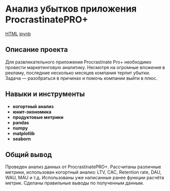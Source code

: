 # Анализ убытков приложения ProcrastinatePRO+
[HTML](https://github.com/Joker2k79/Portfolio/blob/main/06_application_loss_analysis/application_pro.html) [ipynb](https://github.com/Joker2k79/Portfolio/blob/main/06_application_loss_analysis/application_pro.ipynb)

## Описание проекта
Для развлекательного приложения Procrastinate Pro+ необходимо провести маркетинговую аналитику. Несмотря на огромные вложения в рекламу, последние несколько месяцев компания терпит убытки. Задача — разобраться в причинах и помочь компании выйти в плюс.


## Навыки и инструменты

- **когортный анализ**
- **юнит-экономика**
- **продуктовые метрики**
- **pandas**
- **numpy**
- **matplotlib**
- **seaborn**

##

## Общий вывод
Проведен анализ данных от ProcrastinatePRO+.
Рассчитаны различные метрики, использован когортный анализ: LTV, CAC, Retention rate, DAU, WAU, MAU и т.д. Использованы уже написанные ранее функции расчёта метрик. Сделаны правильные выводы по полученным данным.
